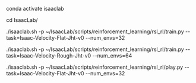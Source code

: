 conda activate isaaclab

cd IsaacLab/

./isaaclab.sh -p ~/IsaacLab/scripts/reinforcement_learning/rsl_rl/train.py --task=Isaac-Velocity-Flat-Jht-v0 --num_envs=32

./isaaclab.sh -p ~/IsaacLab/scripts/reinforcement_learning/rsl_rl/train.py --task=Isaac-Velocity-Rough-Jht-v0 --num_envs=64

./isaaclab.sh -p ~/IsaacLab/scripts/reinforcement_learning/rsl_rl/play.py --task=Isaac-Velocity-Flat-Jht-v0 --num_envs=32
